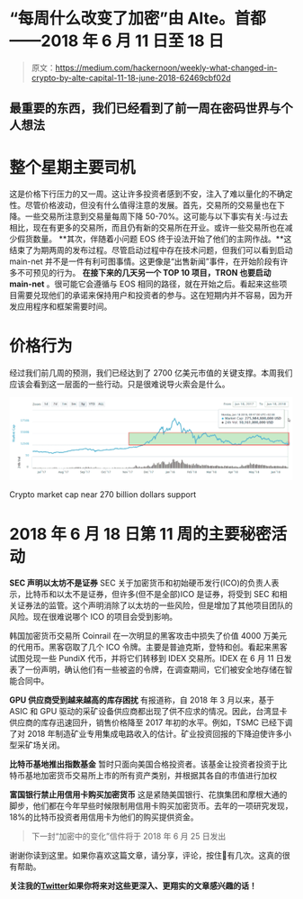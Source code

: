 # “每周什么改变了加密”由 Alte。首都——2018 年 6 月 11 日至 18 日

> 原文：<https://medium.com/hackernoon/weekly-what-changed-in-crypto-by-alte-capital-11-18-june-2018-62469cbf02d>

## 最重要的东西，我们已经看到了前一周在密码世界与个人想法

# 整个星期主要司机

这是价格下行压力的又一周。这让许多投资者感到不安，注入了难以量化的不确定性。尽管价格波动，但没有什么值得注意的发展。首先，交易所的交易量也在下降。一些交易所注意到交易量每周下降 50-70%。这可能与以下事实有关:与过去相比，现在有更多的交易所，而且仍有新的交易所在开业。或许一些交易所也在减少假货数量。
**其次，伴随着小问题 EOS 终于设法开始了他们的主网作战。**这结束了为期两周的发布过程。尽管启动过程中存在技术问题，但我们可以看到启动 main-net 并不是一件有利可图事情。这更像是“出售新闻”事件，在开始阶段有许多不可预见的行为。
**在接下来的几天另一个 TOP 10 项目，TRON 也要启动 main-net** 。很可能它会遵循与 EOS 相同的路径，就在开始之后。看起来这些项目需要兑现他们的承诺来保持用户和投资者的参与。这在短期内并不容易，因为开发应用程序和框架需要时间。

# 价格行为

经过我们前几周的预测，我们已经达到了 2700 亿美元市值的关键支撑。本周我们应该会看到这一层面的一些行动。只是很难说导火索会是什么。

![](img/93e8cfbc3be18d76e180b2cd94bc703c.png)

Crypto market cap near 270 billion dollars support

# 2018 年 6 月 18 日第 11 周的主要秘密活动

**SEC 声明以太坊不是证券**
SEC 关于加密货币和初始硬币发行(ICO)的负责人表示，比特币和以太不是证券，但许多(但不是全部)ICO 是证券，将受到 SEC 和相关证券法的监管。这个声明消除了以太坊的一些风险，但是增加了其他项目团队的风险。现在很难说哪个 ICO 的项目会受到影响。

韩国加密货币交易所 Coinrail 在一次明显的黑客攻击中损失了价值 4000 万美元的代用币。黑客窃取了几个 ICO 令牌。主要是普迪克斯，登特和创。看起来黑客试图兑现一些 PundiX 代币，并将它们转移到 IDEX 交易所。IDEX 在 6 月 11 日发表了一份声明，确认他们有一些被盗的令牌，在调查期间，它们被安全地存储在智能合同中。

**GPU 供应商受到越来越高的库存困扰**
有报道称，自 2018 年 3 月以来，基于 ASIC 和 GPU 驱动的采矿设备供应商都出现了供不应求的情况。因此，台湾显卡供应商的库存迅速回升，销售价格降至 2017 年初的水平。例如，TSMC 已经下调了对 2018 年制造矿业专用集成电路收入的估计。矿业投资回报的下降迫使许多小型采矿场关闭。

**比特币基地推出指数基金**
暂时只面向美国合格投资者。该基金让投资者投资于比特币基地加密货币交易所上市的所有资产类别，并根据其各自的市值进行加权

**富国银行禁止用信用卡购买加密货币**
这是紧随美国银行、花旗集团和摩根大通的脚步，他们都在今年早些时候限制用信用卡购买加密货币。去年的一项研究发现，18%的比特币投资者用信用卡为他们的购买提供资金。

> 下一封“加密中的变化”信件将于 2018 年 6 月 25 日发出

谢谢你读到这里。如果你喜欢这篇文章，请分享，评论，按住👏有几次。这真的很有帮助。

**关注我的**[**Twitter**](https://twitter.com/Alte_Capital)**如果你将来对这些更深入、更翔实的文章感兴趣的话！**